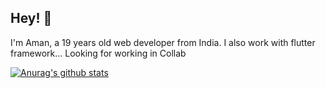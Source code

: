 ## Hey! 👋
I'm Aman, a 19 years old web developer from India. 
I also work with flutter framework...
Looking for working in Collab


[![Anurag's github stats](https://github-readme-stats.vercel.app/api?username=AshAman999&show_icons=true&theme=radical)](Stats)
